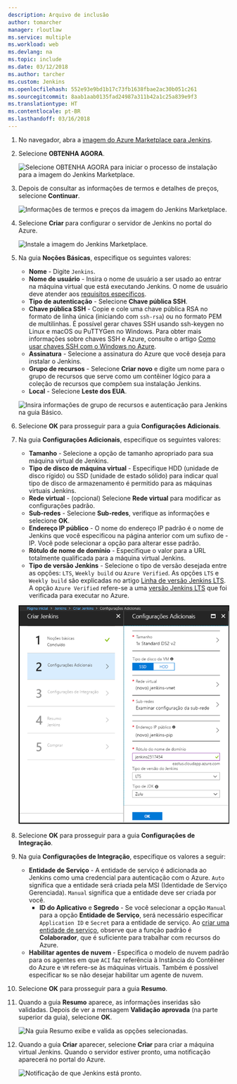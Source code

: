 ```yaml
---
description: Arquivo de inclusão
author: tomarcher
manager: rloutlaw
ms.service: multiple
ms.workload: web
ms.devlang: na
ms.topic: include
ms.date: 03/12/2018
ms.author: tarcher
ms.custom: Jenkins
ms.openlocfilehash: 552e93e9bd1b17c73fb1638fbae2ac30b051c261
ms.sourcegitcommit: 8aab1aab0135fad24987a311b42a1c25a839e9f3
ms.translationtype: HT
ms.contentlocale: pt-BR
ms.lasthandoff: 03/16/2018
---
```

1. No navegador, abra a [imagem do Azure Marketplace para Jenkins](https://azuremarketplace.microsoft.com/marketplace/apps/azure-oss.jenkins?tab=Overview).

1. Selecione **OBTENHA AGORA**.

    ![Selecione OBTENHA AGORA para iniciar o processo de instalação para a imagem do Jenkins Marketplace.](./media/jenkins-install-from-azure-marketplace-image/jenkins-install-get-it-now.png)

1. Depois de consultar as informações de termos e detalhes de preços, selecione **Continuar**.

    ![Informações de termos e preços da imagem do Jenkins Marketplace.](./media/jenkins-install-from-azure-marketplace-image/jenkins-install-pricing-and-terms.png)

1. Selecione **Criar** para configurar o servidor de Jenkins no portal do Azure. 

    ![Instale a imagem do Jenkins Marketplace.](./media/jenkins-install-from-azure-marketplace-image/jenkins-install-create.png)

1. Na guia **Noções Básicas**, especifique os seguintes valores:

    - **Nome** - Digite `Jenkins`.
    - **Nome de usuário** - Insira o nome de usuário a ser usado ao entrar na máquina virtual que está executando Jenkins. O nome de usuário deve atender aos [requisitos específicos](/azure/virtual-machines/linux/faq#what-are-the-username-requirements-when-creating-a-vm).
    - **Tipo de autenticação** - Selecione **Chave pública SSH**.
    - **Chave pública SSH** - Copie e cole uma chave pública RSA no formato de linha única (iniciando com `ssh-rsa`) ou no formato PEM de multilinhas. É possível gerar chaves SSH usando ssh-keygen no Linux e macOS ou PuTTYGen no Windows. Para obter mais informações sobre chaves SSH e Azure, consulte o artigo [Como usar chaves SSH com o Windows no Azure](/azure/virtual-machines/linux/ssh-from-windows).
    - **Assinatura** - Selecione a assinatura do Azure que você deseja para instalar o Jenkins.
    - **Grupo de recursos** - Selecione **Criar novo** e digite um nome para o grupo de recursos que serve como um contêiner lógico para a coleção de recursos que compõem sua instalação Jenkins.
    - **Local** - Selecione **Leste dos EUA**.

    ![Insira informações de grupo de recursos e autenticação para Jenkins na guia Básico.](./media/jenkins-install-from-azure-marketplace-image/jenkins-configure-basic.png)

1. Selecione **OK** para prosseguir para a guia **Configurações Adicionais**. 

1. Na guia **Configurações Adicionais**, especifique os seguintes valores:

    - **Tamanho** - Selecione a opção de tamanho apropriado para sua máquina virtual de Jenkins.
    - **Tipo de disco de máquina virtual** - Especifique HDD (unidade de disco rígido) ou SSD (unidade de estado sólido) para indicar qual tipo de disco de armazenamento é permitido para as máquinas virtuais Jenkins.
    - **Rede virtual** - (opcional) Selecione **Rede virtual** para modificar as configurações padrão.
    - **Sub-redes** - Selecione **Sub-redes**, verifique as informações e selecione **OK**.
    - **Endereço IP público** - O nome do endereço IP padrão é o nome de Jenkins que você especificou na página anterior com um sufixo de - IP. Você pode selecionar a opção para alterar esse padrão.
    - **Rótulo de nome de domínio** - Especifique o valor para a URL totalmente qualificada para a máquina virtual Jenkins.
    - **Tipo de versão Jenkins** - Selecione o tipo de versão desejada entre as opções: `LTS`, `Weekly build` ou `Azure Verified`. As opções `LTS` e `Weekly build` são explicadas no artigo [Linha de versão Jenkins LTS](https://jenkins.io/download/lts/). A opção `Azure Verified` refere-se a uma [ versão Jenkins LTS](https://jenkins.io/download/lts/) que foi verificada para executar no Azure. 

    ![Insira as configurações de máquina virtual para Jenkins na guia Configurações.](./media/jenkins-install-from-azure-marketplace-image/jenkins-configure-settings.png)

1. Selecione **OK** para prosseguir para a guia **Configurações de Integração**.

1. Na guia **Configurações de Integração**, especifique os valores a seguir:

    - **Entidade de Serviço** - A entidade de serviço é adicionada ao Jenkins como uma credencial para autenticação com o Azure. `Auto` significa que a entidade será criada pela MSI (Identidade de Serviço Gerenciada). `Manual` significa que a entidade deve ser criada por você. 
        - **ID do Aplicativo** e **Segredo** - Se você selecionar a opção `Manual` para a opção **Entidade de Serviço**, será necessário especificar `Application ID` e `Secret` para a entidade de serviço. Ao [criar uma entidade de serviço](/cli/azure/create-an-azure-service-principal-azure-cli), observe que a função padrão é **Colaborador**, que é suficiente para trabalhar com recursos do Azure.
    - **Habilitar agentes de nuvem** - Especifica o modelo de nuvem padrão para os agentes em que `ACI` faz referência à Instância do Contêiner do Azure e `VM` refere-se às máquinas virtuais. Também é possível especificar `No` se não desejar habilitar um agente de nuvem.

1. Selecione **OK** para prosseguir para a guia **Resumo**.

1. Quando a guia **Resumo** aparece, as informações inseridas são validadas. Depois de ver a mensagem **Validação aprovada** (na parte superior da guia), selecione **OK**. 

    ![Na guia Resumo exibe e valida as opções selecionadas.](./media/jenkins-install-from-azure-marketplace-image/jenkins-configure-summary.png)

1. Quando a guia **Criar** aparecer, selecione **Criar** para criar a máquina virtual Jenkins. Quando o servidor estiver pronto, uma notificação aparecerá no portal do Azure.

    ![Notificação de que Jenkins está pronto.](./media/jenkins-install-from-azure-marketplace-image/jenkins-install-notification.png)
